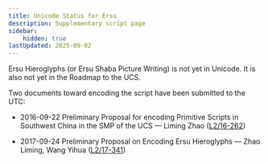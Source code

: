 ```yaml
---
title: Unicode Status for Ersu
description: Supplementary script page
sidebar:
    hidden: true
lastUpdated: 2025-09-02
---
```


Ersu Hieroglyphs (or Ersu Shaba Picture Writing) is not yet in Unicode. It is also not yet in the Roadmap to the UCS.

Two documents toward encoding the script have been submitted to the UTC:

- 2016-09-22 Preliminary Proposal for encoding Primitive Scripts in Southwest China in the SMP of the UCS — Liming Zhao ([L2/16-262](http://www.unicode.org/cgi-bin/GetMatchingDocs.pl?L2/16-262))

- 2017-09-24 Preliminary Proposal on Encoding Ersu Hieroglyphs — Zhao Liming, Wang Yihua ([L2/17-341](http://www.unicode.org/cgi-bin/GetMatchingDocs.pl?L2/17-341))

[comment]: # (end of intro)

[comment]: # (start of blocks)



[comment]: # (end of blocks)

[comment]: # (start of chars)



[comment]: # (end of chars)

[comment]: # (start of rest)


